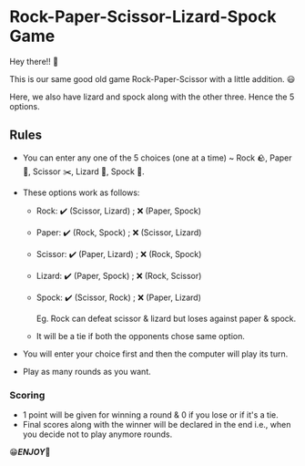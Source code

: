 # Rock-Paper-Scissor-Lizard-Spock Game

Hey there!! :wave: 

This is our same good old game Rock-Paper-Scissor with a little addition. :smiley:	

Here, we also have lizard and spock along with the other three. Hence the 5 options.

## Rules

* You can enter any one of the 5 choices (one at a time) ~ Rock :rock:, Paper :page_facing_up:, Scissor :scissors:, Lizard :lizard:, Spock :vulcan_salute:.
* These options work as follows:

   - Rock:    ✔️ (Scissor, Lizard)    ;  :x: (Paper, Spock)      
   - Paper:   ✔️ (Rock, Spock)    ;      :x: (Scissor, Lizard)
   - Scissor: ✔️ (Paper, Lizard)    ;    :x: (Rock, Spock)
   - Lizard:  ✔️ (Paper, Spock)    ;     :x: (Rock, Scissor)
   - Spock:   ✔️ (Scissor, Rock)    ;    :x: (Paper, Lizard)
 
     Eg. Rock can defeat scissor & lizard but loses against paper & spock.
   - It will be a tie if both the opponents chose same option.
 
* You will enter your choice first and then the computer will play its turn.
* Play as many rounds as you want.
  
### Scoring 
* 1 point will be given for winning a round & 0 if you lose or if it's a tie.
* Final scores along with the winner will be declared in the end i.e., when you decide not to play anymore rounds.

:grin:***ENJOY***:star_struck:
